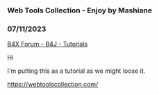 ### Web Tools Collection - Enjoy by Mashiane
### 07/11/2023
[B4X Forum - B4J - Tutorials](https://www.b4x.com/android/forum/threads/148961/)

Hi  
  
I'm putting this as a tutorial as we might loose it.  
  
<https://webtoolscollection.com/>